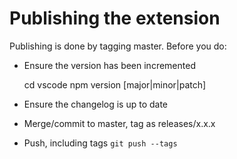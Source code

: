 # Publishing the extension

Publishing is done by tagging master. Before you do:

- Ensure the version has been incremented

    cd vscode
    npm version [major|minor|patch]

- Ensure the changelog is up to date
- Merge/commit to master, tag as releases/x.x.x
- Push, including tags `git push --tags`
